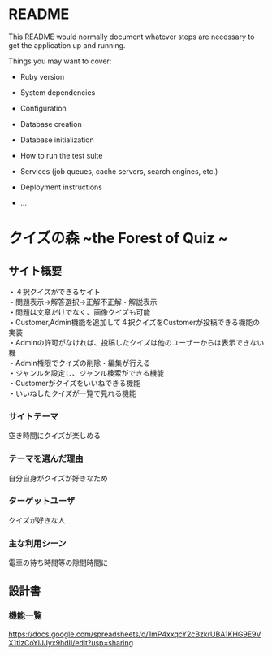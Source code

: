 # README

This README would normally document whatever steps are necessary to get the
application up and running.

Things you may want to cover:

* Ruby version

* System dependencies

* Configuration

* Database creation

* Database initialization

* How to run the test suite

* Services (job queues, cache servers, search engines, etc.)

* Deployment instructions

* ...
# クイズの森  ~the Forest of Quiz ~

## サイト概要
・４択クイズができるサイト<br>
・問題表示→解答選択→正解不正解・解説表示<br>
・問題は文章だけでなく、画像クイズも可能<br>
・Customer,Admin機能を追加して４択クイズをCustomerが投稿できる機能の実装<br>
・Adminの許可がなければ、投稿したクイズは他のユーザーからは表示できない機<br>
・Admin権限でクイズの削除・編集が行える<br>
・ジャンルを設定し、ジャンル検索ができる機能<br>
・Customerがクイズをいいねできる機能<br>
・いいねしたクイズが一覧で見れる機能<br>

### サイトテーマ
空き時間にクイズが楽しめる

### テーマを選んだ理由
自分自身がクイズが好きなため

### ターゲットユーザ
クイズが好きな人

### 主な利用シーン
電車の待ち時間等の隙間時間に

## 設計書

### 機能一覧
https://docs.google.com/spreadsheets/d/1mP4xxqcY2cBzkrUBA1KHG9E9VX1tizCoYlJJyx9hdII/edit?usp=sharing